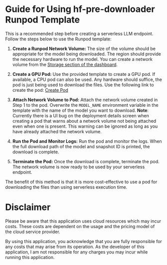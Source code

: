 # Guide for Using hf-pre-downloader Runpod Template

This is a recommended step before creating a serverless LLM endpoint. Follow the steps below to use the Runpod template:

1. **Create a Runpod Network Volume:** The size of the volume should be appropriate for the model being downloaded. The region should provide the necessary hardware to run the model. You can create a network volume from the [Storage section of the dashboard](https://www.runpod.io/console/user/storage).


2. **Create a GPU Pod:** Use the provided template to create a GPU pod. If available, a CPU pod can also be used. Any hardware should suffice, the pod is just being used to download the files. Use the following link to create the pod: [Create Pod](https://runpod.io/gsc?template=8ep9tsqvom&ref=rql9o4ou)

3. **Attach Network Volume to Pod:** Attach the network volume created in Step 1 to the pod. Overwrite the `MODEL_NAME` environment variable in the template with the name of the model you want to download. **Note**: Currently there is a UI bug on the deployment details screen when creating a pod that warns about a network volume not being attached even when one is present. This warning can be ignored as long as you have already attached the network volume.

4. **Run the Pod and Monitor Logs:** Run the pod and monitor the logs. When the full download path of the model and snapshot ID is printed, the download is complete.

5. **Terminate the Pod:** Once the download is complete, terminate the pod. The network volume is now ready to be used by your serverless endpoint.

The benefit of this method is that it is more cost-effective to use a pod for downloading the files than using serverless execution time.

# Disclaimer

Please be aware that this application uses cloud resources which may incur costs. These costs are dependent on the usage and the pricing model of the cloud service provider. 

By using this application, you acknowledge that you are fully responsible for any costs that may arise from its operation. As the developer of this application, I am not responsible for any charges you may incur while running this application.
